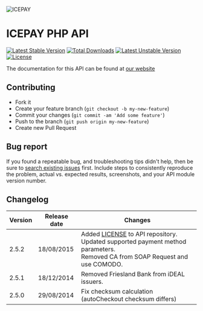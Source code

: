 ![ICEPAY](https://camo.githubusercontent.com/49043ebb42bd9b98941d6013761d4aadcd33f14f/68747470733a2f2f6963657061792e636f6d2f6e6c2f77702d636f6e74656e742f7468656d65732f6963657061792f696d616765732f6865616465722f6c6f676f2e737667)

# ICEPAY PHP API

[![Latest Stable Version](https://poser.pugx.org/icepay/icepay/v/stable.svg)](https://packagist.org/packages/icepay/icepay)
[![Total Downloads](https://poser.pugx.org/icepay/icepay/downloads.svg)](https://packagist.org/packages/icepay/icepay)
[![Latest Unstable Version](https://poser.pugx.org/icepay/icepay/v/unstable.svg)](https://packagist.org/packages/icepay/icepay)
[![License](https://poser.pugx.org/icepay/icepay/license.svg)](https://packagist.org/packages/icepay/icepay)

The documentation for this API can be found at [our website](https://icepay.com/downloads/tech-docs/ICEPAY_API-2.x-manual.pdf)

## Contributing ##

* Fork it
* Create your feature branch (`git checkout -b my-new-feature`)
* Commit your changes (`git commit -am 'Add some feature'`)
* Push to the branch (`git push origin my-new-feature`)
* Create new Pull Request

## Bug report ##

If you found a repeatable bug, and troubleshooting tips didn't help, then be sure to [search existing issues](https://github.com/icepay/icepay/issues) first. Include steps to consistently reproduce the problem, actual vs. expected results, screenshots, and your API module version number.

## Changelog ##

Version | Release date | Changes
------- | ------------ | ------------------------
2.5.2   | 18/08/2015   | Added [LICENSE](https://github.com/icepay/icepay/blob/develop/LICENSE.md) to API repository.<br>Updated supported payment method parameters.<br>Removed CA from SOAP Request and use COMODO.
2.5.1   | 18/12/2014   | Removed Friesland Bank from iDEAL issuers.
2.5.0   | 29/08/2014   | Fix checksum calculation (autoCheckout checksum differs)
